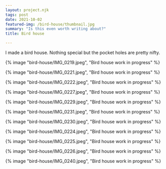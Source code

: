 ```yaml
---
layout: project.njk
tags: post
date: 2021-10-02
featured-img: /bird-house/thumbnail.jpg
summary: "Is this even worth writing about?"
title: Bird house

---
```


I made a bird house. Nothing special but the pocket holes are pretty nifty.


{% image "bird-house/IMG_0219.jpeg", "Bird house work in progress" %}

{% image "bird-house/IMG_0221.jpeg", "Bird house work in progress" %}

{% image "bird-house/IMG_0222.jpeg", "Bird house work in progress" %}

{% image "bird-house/IMG_0227.jpeg", "Bird house work in progress" %}

{% image "bird-house/IMG_0229.jpeg", "Bird house work in progress" %}

{% image "bird-house/IMG_0231.jpeg", "Bird house work in progress" %}

{% image "bird-house/IMG_0230.jpeg", "Bird house work in progress" %}

{% image "bird-house/IMG_0224.jpeg", "Bird house work in progress" %}

{% image "bird-house/IMG_0225.jpeg", "Bird house work in progress" %}

{% image "bird-house/IMG_0226.jpeg", "Bird house work in progress" %}

{% image "bird-house/IMG_0240.jpeg", "Bird house work in progress" %}

